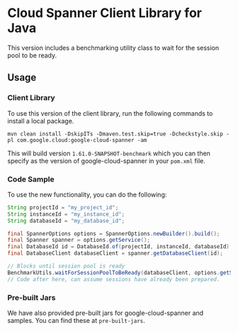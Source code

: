 # Cloud Spanner Client Library for Java

This version includes a benchmarking utility class to wait for the session pool to be ready.

## Usage

### Client Library

To use this version of the client library, run the following commands to install a local package.

```
mvn clean install -DskipITs -Dmaven.test.skip=true -Dcheckstyle.skip -pl com.google.cloud:google-cloud-spanner -am
```

This will build version `1.61.0-SNAPSHOT-benchmark` which you can then specify as the version of google-cloud-spanner in your `pom.xml` file.

### Code Sample

To use the new functionality, you can do the following:

```java
String projectId = "my_project_id";
String instanceId = "my_instance_id";
String databaseId = "my_database_id";

final SpannerOptions options = SpannerOptions.newBuilder().build();
final Spanner spanner = options.getService();
final DatabaseId id = DatabaseId.of(projectId, instanceId, databaseId);
final DatabaseClient databaseClient = spanner.getDatabaseClient(id);

// Blocks until session pool is ready
BenchmarkUtils.waitForSessionPoolToBeReady(databaseClient, options.getSessionPoolOptions());
// Code after here, can assume sessions have already been prepared.
```

### Pre-built Jars

We have also provided pre-built jars for google-cloud-spanner and samples. You can find these at `pre-built-jars`.
